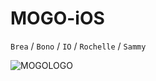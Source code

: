 # MOGO-iOS
`Brea` / `Bono` / `IO` / `Rochelle` / `Sammy` 

![MOGOLOGO](https://github.com/user-attachments/assets/9e6e63e9-ee34-4ae5-889f-ee1bf07714e2)

